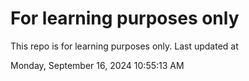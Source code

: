 # For learning purposes only
This repo is for learning purposes only.
Last updated at

Monday, September 16, 2024 10:55:13 AM

